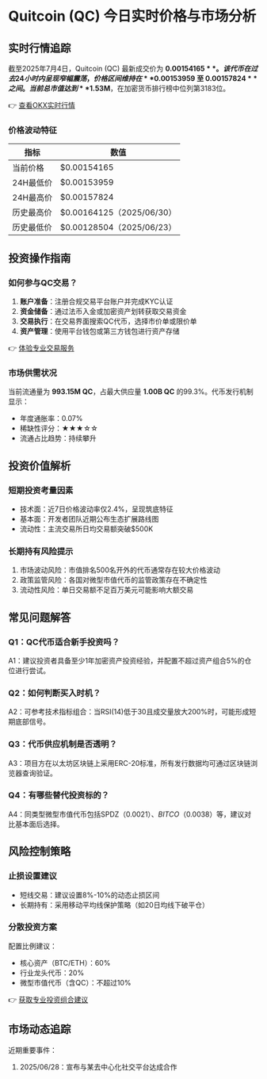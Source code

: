 # Quitcoin (QC) 今日实时价格与市场分析

## 实时行情追踪

截至2025年7月4日，Quitcoin (QC) 最新成交价为 **$0.00154165**。该代币在过去24小时内呈现窄幅震荡，价格区间维持在 **$0.00153959 至 $0.00157824** 之间。当前总市值达到 **$1.53M**，在加密货币排行榜中位列第3183位。

👉 [查看OKX实时行情](https://bit.ly/okx_welcome)

### 价格波动特征
| 指标        | 数值          |
|-------------|---------------|
| 当前价格    | $0.00154165   |
| 24H最低价   | $0.00153959   |
| 24H最高价   | $0.00157824   |
| 历史最高价  | $0.00164125（2025/06/30） |
| 历史最低价  | $0.00128504（2025/06/23） |

## 投资操作指南

### 如何参与QC交易？
1. **账户准备**：注册合规交易平台账户并完成KYC认证
2. **资金储备**：通过法币入金或加密资产划转获取交易资金
3. **交易执行**：在交易界面搜索QC代币，选择市价单或限价单
4. **资产管理**：使用平台钱包或第三方钱包进行资产存储

👉 [体验专业交易服务](https://bit.ly/okx_welcome)

### 市场供需状况
当前流通量为 **993.15M QC**，占最大供应量 **1.00B QC** 的99.3%。代币发行机制显示：
- 年度通胀率：0.07%
- 稀缺性评分：★★★☆☆
- 流通占比趋势：持续攀升

## 投资价值解析

### 短期投资考量因素
- 技术面：近7日价格波动率仅2.4%，呈现筑底特征
- 基本面：开发者团队近期公布生态扩展路线图
- 流动性：主流交易所日均交易额突破$500K

### 长期持有风险提示
1. 市场波动风险：市值排名500名开外的代币通常存在较大价格波动
2. 政策监管风险：各国对微型市值代币的监管政策存在不确定性
3. 流动性风险：单日交易额不足百万美元可能影响大额交易

## 常见问题解答

### Q1：QC代币适合新手投资吗？
A1：建议投资者具备至少1年加密资产投资经验，并配置不超过资产组合5%的仓位进行尝试。

### Q2：如何判断买入时机？
A2：可参考技术指标组合：当RSI(14)低于30且成交量放大200%时，可能形成短期底部信号。

### Q3：代币供应机制是否透明？
A3：项目方在以太坊区块链上采用ERC-20标准，所有发行数据均可通过区块链浏览器查询验证。

### Q4：有哪些替代投资标的？
A4：同类型微型市值代币包括SPDZ（$0.0021）、BITCO（$0.0038）等，建议对比基本面后选择。

## 风险控制策略

### 止损设置建议
- 短线交易：建议设置8%-10%的动态止损区间
- 长期持有：采用移动平均线保护策略（如20日均线下破平仓）

### 分散投资方案
配置比例建议：
- 核心资产（BTC/ETH）：60%
- 行业龙头代币：20%
- 微型市值代币（含QC）：不超过10%

👉 [获取专业投资组合建议](https://bit.ly/okx_welcome)

## 市场动态追踪

近期重要事件：
1. 2025/06/28：宣布与某去中心化社交平台达成合作